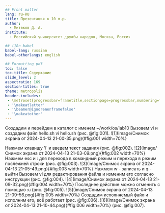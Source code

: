```yaml
---
## Front matter
lang: ru-RU
title: Презентация к 10 л.р.
author:
  - Митяков Д. А.
institute:
  - Российский университет дружбы народов, Москва, Россия

## i18n babel
babel-lang: russian
babel-otherlangs: english

## Formatting pdf
toc: false
toc-title: Содержание
slide_level: 2
aspectratio: 169
section-titles: true
theme: metropolis
header-includes:
 - \metroset{progressbar=frametitle,sectionpage=progressbar,numbering=fraction}
 - '\makeatletter'
 - '\beamer@ignorenonframefalse'
 - '\makeatother'
---
```


Создадим и перейдем в каталог с именем ~/work/os/lab10
Вызовем vi и создадим файл hello.sh vi hello.sh
(рис. @fig:001).
![1](image/Снимок экрана от 2024-04-13 21-00-35.png){#fig:001 width=70%}

Нажмем клавишу 'i' и введем текст задания
(рис. @fig:002).
![2](image/Снимок экрана от 2024-04-13 21-03-09.png){#fig:002 width=70%}
Нажмем esc и : для перехода в командный режим и перехода в режим послежней строки
(рис. @fig:003).
![3](image/Снимок экрана от 2024-04-13 21-05-49.png){#fig:003 width=70%}
Нажмем w - записать и q - выйти
Вызовем vi для редактирования файла и изменим его согласно инструкции
(рис. @fig:004).
![4](image/Снимок экрана от 2024-04-13 21-09-32.png){#fig:004 width=70%}
Последнее действие можно отменить с помощью :u 
(рис. @fig:005).
![5](image/Снимок экрана от 2024-04-13 21-09-56.png){#fig:005 width=70%}
Создадим исполняемый файл и исполним его, всё работает
(рис. @fig:006).
![6](image/Снимок экрана от 2024-04-13 21-10-44.png){#fig:006 width=70%}
(рис. @fig:007).


